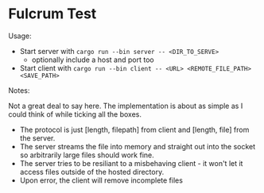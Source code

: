 Fulcrum Test
============

Usage:

* Start server with `cargo run --bin server -- <DIR_TO_SERVE>`
  - optionally include a host and port too
* Start client with `cargo run --bin client -- <URL> <REMOTE_FILE_PATH> <SAVE_PATH>`

Notes:

Not a great deal to say here. The implementation is about as simple as I could think of while ticking all the boxes. 
* The protocol is just [length, filepath] from client and [length, file] from the server.
* The server streams the file into memory and straight out into the socket so arbitrarily large files should work fine. 
* The server tries to be resiliant to a misbehaving client - it won't let it access files outside of the hosted directory.
* Upon error, the client will remove incomplete files
